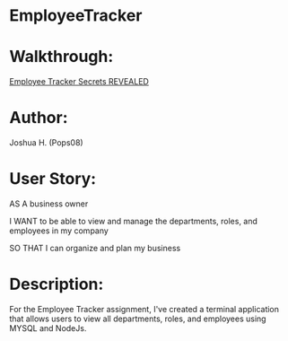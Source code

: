 # EmployeeTracker

Walkthrough:
======
[Employee Tracker Secrets REVEALED](https://drive.google.com/file/d/1kAEQGQ9tW7YHn6kqS5G6OTLB7sKuZbk7/view?usp=sharing)

Author:
======
Joshua H. (Pops08)


User Story:
======
AS A business owner

I WANT to be able to view and manage the departments, roles, and employees in my company

SO THAT I can organize and plan my business

Description:
======
For the Employee Tracker assignment, I've created a terminal application that allows users to view all departments, roles, and employees using MYSQL and NodeJs.
